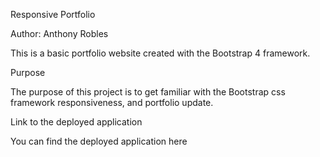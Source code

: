 Responsive Portfolio

Author: Anthony Robles

This is a basic portfolio website created with the Bootstrap 4 framework.

Purpose

The purpose of this project is to get familiar with the Bootstrap css framework responsiveness, and portfolio update.

Link to the deployed application

You can find the deployed application here